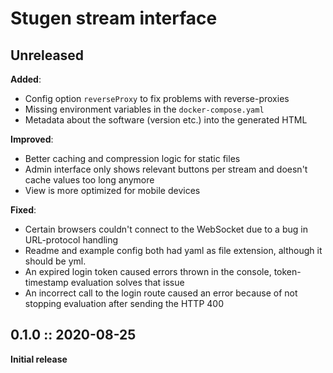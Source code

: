 # Stugen stream interface

## Unreleased
**Added**:
 - Config option `reverseProxy` to fix problems with reverse-proxies
 - Missing environment variables in the `docker-compose.yaml`
 - Metadata about the software (version etc.) into the generated HTML

**Improved**:
 - Better caching and compression logic for static files
 - Admin interface only shows relevant buttons per stream and doesn't cache values too long anymore
 - View is more optimized for mobile devices

**Fixed**:
 - Certain browsers couldn't connect to the WebSocket due to a bug in URL-protocol handling
 - Readme and example config both had yaml as file extension, although it should be yml.
 - An expired login token caused errors thrown in the console, token-timestamp evaluation solves that issue
 - An incorrect call to the login route caused an error because of not stopping evaluation after sending the HTTP 400

## 0.1.0 :: 2020-08-25
**Initial release**

